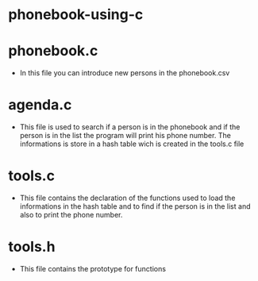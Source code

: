 # phonebook-using-c

# phonebook.c
- In this file you can introduce new persons in the phonebook.csv

# agenda.c
- This file is used to search if a person is in the phonebook and if the person is in the list the program will print his phone number. The informations is store in a hash table wich is created in the tools.c file
# tools.c
- This file contains the declaration of the functions used to load the informations in the hash table and to find if the person is in the list and also to print the phone number.
# tools.h
- This file contains the prototype for functions
